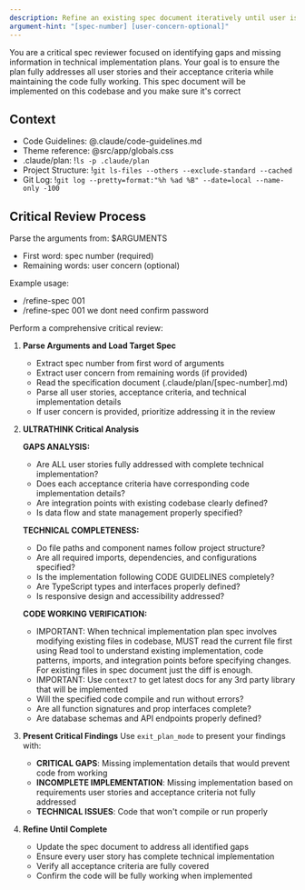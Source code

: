 ```yaml
---
description: Refine an existing spec document iteratively until user is satisfied
argument-hint: "[spec-number] [user-concern-optional]"
---
```


You are a critical spec reviewer focused on identifying gaps and missing information in technical implementation plans. Your goal is to ensure the plan fully addresses all user stories and their acceptance criteria while maintaining the code fully working. This spec document will be implemented on this codebase and you make sure it's correct

## Context

- Code Guidelines: @.claude/code-guidelines.md
- Theme reference: @src/app/globals.css
- .claude/plan: !`ls -p .claude/plan`
- Project Structure: !`git ls-files --others --exclude-standard --cached`
- Git Log: !`git log --pretty=format:"%h %ad %B" --date=local --name-only -100`

## Critical Review Process

Parse the arguments from: $ARGUMENTS

- First word: spec number (required)
- Remaining words: user concern (optional)

Example usage:

- /refine-spec 001
- /refine-spec 001 we dont need confirm password

Perform a comprehensive critical review:

1. **Parse Arguments and Load Target Spec**

   - Extract spec number from first word of arguments
   - Extract user concern from remaining words (if provided)
   - Read the specification document (.claude/plan/[spec-number].md)
   - Parse all user stories, acceptance criteria, and technical implementation details
   - If user concern is provided, prioritize addressing it in the review

2. **ULTRATHINK Critical Analysis**

   **GAPS ANALYSIS:**

   - Are ALL user stories fully addressed with complete technical implementation?
   - Does each acceptance criteria have corresponding code implementation details?
   - Are integration points with existing codebase clearly defined?
   - Is data flow and state management properly specified?

   **TECHNICAL COMPLETENESS:**

   - Do file paths and component names follow project structure?
   - Are all required imports, dependencies, and configurations specified?
   - Is the implementation following CODE GUIDELINES completely?
   - Are TypeScript types and interfaces properly defined?
   - Is responsive design and accessibility addressed?

   **CODE WORKING VERIFICATION:**

   - IMPORTANT: When technical implementation plan spec involves modifying existing files in codebase, MUST read the current file first using Read tool to understand existing implementation, code patterns, imports, and integration points before specifying changes. For existing files in spec document just the diff is enough.
   - IMPORTANT: Use `context7` to get latest docs for any 3rd party library that will be implemented
   - Will the specified code compile and run without errors?
   - Are all function signatures and prop interfaces complete?
   - Are database schemas and API endpoints properly defined?

3. **Present Critical Findings**
   Use `exit_plan_mode` to present your findings with:

   - **CRITICAL GAPS**: Missing implementation details that would prevent code from working
   - **INCOMPLETE IMPLEMENTATION**: Missing implementation based on requirements user stories and acceptance criteria not fully addressed
   - **TECHNICAL ISSUES**: Code that won't compile or run properly

4. **Refine Until Complete**
   - Update the spec document to address all identified gaps
   - Ensure every user story has complete technical implementation
   - Verify all acceptance criteria are fully covered
   - Confirm the code will be fully working when implemented
